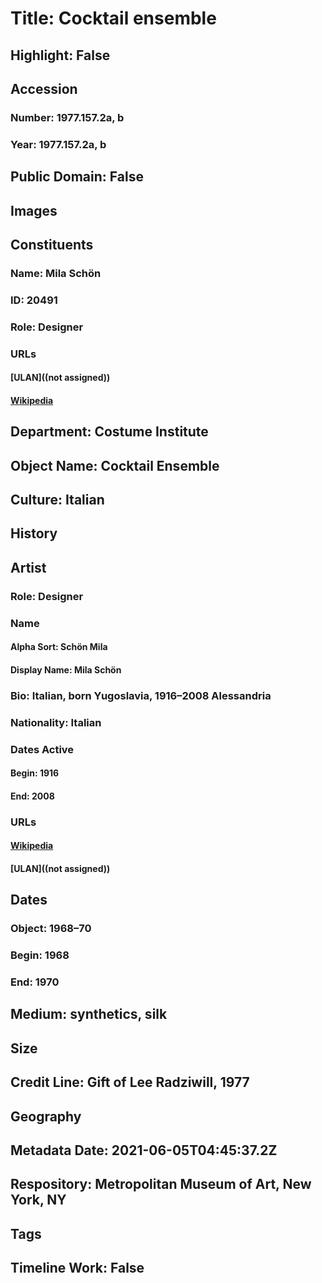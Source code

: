 # Title: Cocktail ensemble
## Highlight: False
## Accession
### Number: 1977.157.2a, b
### Year: 1977.157.2a, b
## Public Domain: False
## Images
## Constituents
### Name: Mila Schön
### ID: 20491
### Role: Designer
### URLs
#### [ULAN]((not assigned))
#### [Wikipedia](https://www.wikidata.org/wiki/Q3857546)
## Department: Costume Institute
## Object Name: Cocktail Ensemble
## Culture: Italian
## History
## Artist
### Role: Designer
### Name
#### Alpha Sort: Schön Mila
#### Display Name: Mila Schön
### Bio: Italian, born Yugoslavia, 1916–2008 Alessandria
### Nationality: Italian
### Dates Active
#### Begin: 1916
#### End: 2008
### URLs
#### [Wikipedia](https://www.wikidata.org/wiki/Q3857546)
#### [ULAN]((not assigned))
## Dates
### Object: 1968–70
### Begin: 1968
### End: 1970
## Medium: synthetics, silk
## Size
## Credit Line: Gift of Lee Radziwill, 1977
## Geography
## Metadata Date: 2021-06-05T04:45:37.2Z
## Respository: Metropolitan Museum of Art, New York, NY
## Tags
## Timeline Work: False